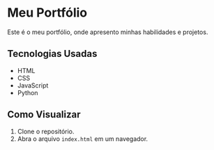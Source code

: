 # Meu Portfólio

Este é o meu portfólio, onde apresento minhas habilidades e projetos.

## Tecnologias Usadas
- HTML
- CSS
- JavaScript
- Python

## Como Visualizar
1. Clone o repositório.
2. Abra o arquivo `index.html` em um navegador.
